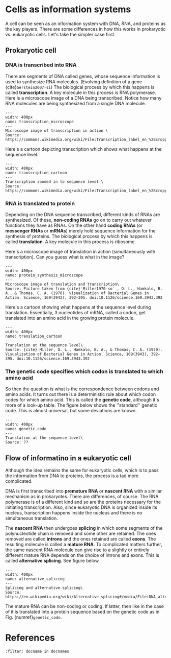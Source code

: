 # Cells as information systems 
A cell can be seen as an information system with DNA, RNA, and proteins as the key players. 
There are some differences in how this works in prokaryotic vs. eukaryotic cells. 
Let's take the simpler case first. 

## Prokaryotic cell

### DNA is transcribed into RNA
There are segments of DNA called genes, whose sequence information is used to synthesize RNA molecules. (Evolving definition of a gene {cite}`Gerstein2007-si`)
The biological process by which this happens is called **transcription**. 
A key molecule in this process is RNA polymerase. 
Here is a microscope image of a DNA being transcribed. Notice how many RNA molecules are being synthesized from a single DNA molecule.
```{figure} ./images/Transcription_label_en_(cropped).jpg
--- 
width: 400px
name: transcription_microscope
---
Microscope image of transcription in action \
Source: https://commons.wikimedia.org/wiki/File:Transcription_label_en_%28cropped%29.jpg
```

Here's a cartoon depicting transcription which shows what happens at the sequence level. 

```{figure} ./images/Process_of_transcription.jpg
---
width: 400px
name: transcription_cartoon
---
Transcription zoomed in to sequence level \
Source: https://commons.wikimedia.org/wiki/File:Transcription_label_en_%28cropped%29.jpg
```
### RNA is translated to protein
Depending on the DNA sequence transcribed, different kinds of RNAs are synthesized.
Of these, **non-coding RNAs** go on to carry out whatever functions they have as RNAs.
On the other hand **coding RNAs** (or **messenger RNAs** or **mRNAs**) merely hold sequence information for the synthesis of proteins. 
The biological process by which this happens is called **translation**.
A key molecule in this process is ribosome.

Here's a microscope image of translation in action (simultaneously with transcription). 
Can you guess what is what in the image?

```{figure} ./images/protein_synthesis_microscope.png
---
width: 400px
name: protein_synthesis_microscope
---
Microscope image of translation and transcription\
Source: Picture taken from {cite}`Miller1970-so` , O. L., Hamkalo, B. A., & Thomas, C. A. (1970). Visualization of Bacterial Genes in Action. Science, 169(3943), 392–395. doi:10.1126/science.169.3943.392
```

Here's a cartoon showing what happens at the sequence level during translation.
Essentially, 3 nucleotides of mRNA, called a codon, get translated into an amino acid in the growing protein molecule.

```{figure} ./images/translation_cartoon.png
---
width: 400px
name: translation_cartoon
---
Translation at the sequence level\
Source: {cite} Miller, O. L., Hamkalo, B. A., & Thomas, C. A. (1970). Visualization of Bacterial Genes in Action. Science, 169(3943), 392–395. doi:10.1126/science.169.3943.392
```

### The genetic code specifies which codon is translated to which amino acid
So then the question is what is the correspondence between codons and amino acids. 
It turns out there is a deterministic rule about which codon codes for which amino acid. 
This is called the **genetic code**, although it's more of a look-up table. 
The figure below shows the ''standard'' genetic code. This is almost universal, but some deviations are known.


```{figure} ./images/GeneticCode21-version-2.png
---
width: 400px
name: genetic_code
---
Translation at the sequence level\
Source: ??
```

## Flow of informatino in a eukaryotic cell
Although the idea remains the same for eukaryotic cells, which is to pass the information from DNA to proteins, 
the process is a tad more complicated. 

DNA is first transcribed into **premature RNA** or **nascent RNA** with a similar mechanism as in prokaryotes.
There are differences, of course. The RNA polymerase is of a different kind and so are the proteins necessary for the initiating transcription.
Also, since eukaryotic DNA is organized inside its nucleus, transcription happens inside the nucleus and there is no simultaneous translation. 

The **nascent RNA** then undergoes **splicing** in which some segments of the polynucleotide chain is removed and some other are retained. 
The ones removed are called **introns** and the ones retained are called **exons**. 
The resulting molecule is called a **mature RNA**. 
To complicated matters further, the same nascent RNA molecule can give rise to a slightly or entirely different mature RNA depends on the choice of introns and exons. 
This is called **alternative splicing**.
See figure below.

```{figure} ./images/DNA_alternative_splicing.gif
---
width: 400px
name: alternative_splicing
---
Splicing and alternative splicing\
Source: https://en.wikipedia.org/wiki/Alternative_splicing#/media/File:DNA_alternative_splicing.gif
```

The mature RNA can be non-coding or coding. 
If latter, then like in the case of  it is translated into a protein sequence based on the genetic code as in Fig. {numref}`genetic_code`. 

# References

```{bibliography} 
:filter: docname in docnames
```
